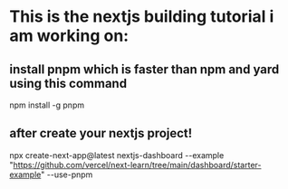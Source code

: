 # This is the nextjs building tutorial i am working on:


## install pnpm which is faster than npm and yard using this command
npm install -g pnpm

## after create your nextjs project!
npx create-next-app@latest nextjs-dashboard --example "https://github.com/vercel/next-learn/tree/main/dashboard/starter-example" --use-pnpm

